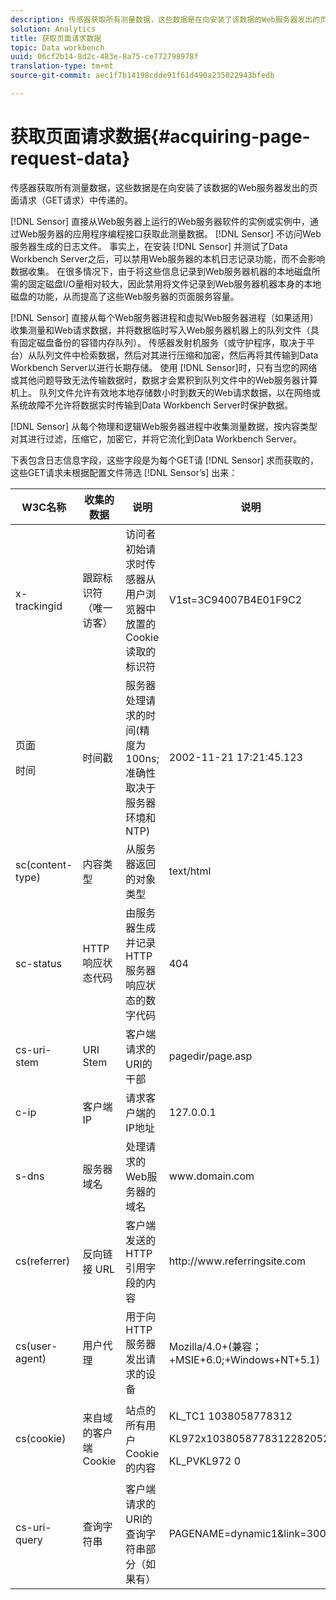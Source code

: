 ```yaml
---
description: 传感器获取所有测量数据，这些数据是在向安装了该数据的Web服务器发出的页面请求（GET请求）中传递的。
solution: Analytics
title: 获取页面请求数据
topic: Data workbench
uuid: 06cf2b14-8d2c-483e-8a75-ce772798978f
translation-type: tm+mt
source-git-commit: aec1f7b14198cdde91f61d490a235022943bfedb

---
```



# 获取页面请求数据{#acquiring-page-request-data}

传感器获取所有测量数据，这些数据是在向安装了该数据的Web服务器发出的页面请求（GET请求）中传递的。

[!DNL Sensor] 直接从Web服务器上运行的Web服务器软件的实例或实例中，通过Web服务器的应用程序编程接口获取此测量数据。 [!DNL Sensor] 不访问Web服务器生成的日志文件。 事实上，在安装 [!DNL Sensor] 并测试了Data Workbench Server之后，可以禁用Web服务器的本机日志记录功能，而不会影响数据收集。 在很多情况下，由于将这些信息记录到Web服务器机器的本地磁盘所需的固定磁盘I/O量相对较大，因此禁用将文件记录到Web服务器机器本身的本地磁盘的功能，从而提高了这些Web服务器的页面服务容量。

[!DNL Sensor] 直接从每个Web服务器进程和虚拟Web服务器进程（如果适用）收集测量和Web请求数据，并将数据临时写入Web服务器机器上的队列文件（具有固定磁盘备份的容错内存队列）。 传感器发射机服务（或守护程序，取决于平台）从队列文件中检索数据，然后对其进行压缩和加密，然后再将其传输到Data Workbench Server以进行长期存储。 使用 [!DNL Sensor]时，只有当您的网络或其他问题导致无法传输数据时，数据才会累积到队列文件中的Web服务器计算机上。 队列文件允许有效地本地存储数小时到数天的Web请求数据，以在网络或系统故障不允许将数据实时传输到Data Workbench Server时保护数据。

[!DNL Sensor] 从每个物理和逻辑Web服务器进程中收集测量数据，按内容类型对其进行过滤，压缩它，加密它，并将它流化到Data Workbench Server。

下表包含日志信息字段，这些字段是为每个GET请 [!DNL Sensor] 求而获取的，这些GET请求未根据配置文件筛选 [!DNL Sensor’s] 出来：

<table id="table_5F65474150EC41648B35D0B031FB9B15"> 
 <thead> 
  <tr> 
   <th colname="col1" class="entry"> W3C名称 </th> 
   <th colname="col2" class="entry"> 收集的数据 </th> 
   <th colname="col3" class="entry"> 说明 </th> 
   <th colname="col4" class="entry"> 说明 </th> 
  </tr> 
 </thead>
 <tbody> 
  <tr> 
   <td colname="col1"> x-trackingid </td> 
   <td colname="col2"> 跟踪标识符（唯一访客） </td> 
   <td colname="col3"> 访问者初始请求时传感器从用户浏览器中放置的 <span class="wintitle"> Cookie </span> 读取的标识符 </td> 
   <td colname="col4"> V1st=3C94007B4E01F9C2 </td> 
  </tr> 
  <tr> 
   <td colname="col1"> <p>页面 </p> <p>时间 </p> </td> 
   <td colname="col2"> 时间戳 </td> 
   <td colname="col3"> 服务器处理请求的时间(精度为100ns;准确性取决于服务器环境和NTP) </td> 
   <td colname="col4"> 2002-11-21 17:21:45.123 </td> 
  </tr> 
  <tr> 
   <td colname="col1"> sc(content-type) </td> 
   <td colname="col2"> 内容类型 </td> 
   <td colname="col3"> 从服务器返回的对象类型 </td> 
   <td colname="col4"> text/html </td> 
  </tr> 
  <tr> 
   <td colname="col1"> sc-status </td> 
   <td colname="col2"> HTTP响应状态代码 </td> 
   <td colname="col3"> 由服务器生成并记录HTTP服务器响应状态的数字代码 </td> 
   <td colname="col4"> 404 </td> 
  </tr> 
  <tr> 
   <td colname="col1"> cs-uri-stem </td> 
   <td colname="col2"> URI Stem </td> 
   <td colname="col3"> 客户端请求的URI的干部 </td> 
   <td colname="col4"> <span class="filepath"> pagedir/page.asp </span> </td> 
  </tr> 
  <tr> 
   <td colname="col1"> c-ip </td> 
   <td colname="col2"> 客户端IP </td> 
   <td colname="col3"> 请求客户端的IP地址 </td> 
   <td colname="col4"> 127.0.0.1 </td> 
  </tr> 
  <tr> 
   <td colname="col1"> s-dns </td> 
   <td colname="col2"> 服务器域名 </td> 
   <td colname="col3"> 处理请求的Web服务器的域名 </td> 
   <td colname="col4"> <span class="filepath"> www.domain.com </span> </td> 
  </tr> 
  <tr> 
   <td colname="col1"> cs(referrer) </td> 
   <td colname="col2"> 反向链接 URL </td> 
   <td colname="col3"> 客户端发送的HTTP引用字段的内容 </td> 
   <td colname="col4"> <span class="filepath"> http://www.referringsite.com </span> </td> 
  </tr> 
  <tr> 
   <td colname="col1"> cs(user-agent) </td> 
   <td colname="col2"> 用户代理 </td> 
   <td colname="col3"> 用于向HTTP服务器发出请求的设备 </td> 
   <td colname="col4"> Mozilla/4.0+(兼容；+MSIE+6.0;+Windows+NT+5.1) </td> 
  </tr> 
  <tr> 
   <td colname="col1"> cs(cookie) </td> 
   <td colname="col2"> 来自域的客户端Cookie </td> 
   <td colname="col3"> 站点的所有用户Cookie的内容 </td> 
   <td colname="col4"> <p>KL_TC1 1038058778312 </p> <p>KL972x1038058778312282052 </p> <p>KL_PVKL972 0 </p> </td> 
  </tr> 
  <tr> 
   <td colname="col1"> cs-uri-query </td> 
   <td colname="col2"> 查询字符串 </td> 
   <td colname="col3"> 客户端请求的URI的查询字符串部分（如果有） </td> 
   <td colname="col4"> PAGENAME=dynamic1&amp;link=3001 </td> 
  </tr> 
 </tbody> 
</table>

